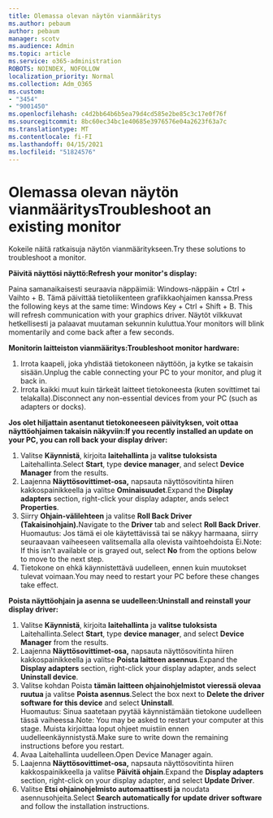 ```yaml
---
title: Olemassa olevan näytön vianmääritys
ms.author: pebaum
author: pebaum
manager: scotv
ms.audience: Admin
ms.topic: article
ms.service: o365-administration
ROBOTS: NOINDEX, NOFOLLOW
localization_priority: Normal
ms.collection: Adm_O365
ms.custom:
- "3454"
- "9001450"
ms.openlocfilehash: c4d2bb64b6b5ea79d4cd585e2be85c3c17e0f76f
ms.sourcegitcommit: 8bc60ec34bc1e40685e3976576e04a2623f63a7c
ms.translationtype: MT
ms.contentlocale: fi-FI
ms.lasthandoff: 04/15/2021
ms.locfileid: "51824576"
---
```

# <a name="troubleshoot-an-existing-monitor"></a><span data-ttu-id="74e62-102">Olemassa olevan näytön vianmääritys</span><span class="sxs-lookup"><span data-stu-id="74e62-102">Troubleshoot an existing monitor</span></span>

<span data-ttu-id="74e62-103">Kokeile näitä ratkaisuja näytön vianmääritykseen.</span><span class="sxs-lookup"><span data-stu-id="74e62-103">Try these solutions to troubleshoot a monitor.</span></span> 

<span data-ttu-id="74e62-104">**Päivitä näyttösi näyttö:**</span><span class="sxs-lookup"><span data-stu-id="74e62-104">**Refresh your monitor's display:**</span></span>

<span data-ttu-id="74e62-105">Paina samanaikaisesti seuraavia näppäimiä: Windows-näppäin + Ctrl + Vaihto + B. Tämä päivittää tietoliikenteen grafiikkaohjaimen kanssa.</span><span class="sxs-lookup"><span data-stu-id="74e62-105">Press the following keys at the same time: Windows Key  + Ctrl + Shift + B. This will refresh communication with your graphics driver.</span></span> <span data-ttu-id="74e62-106">Näytöt vilkkuvat hetkellisesti ja palaavat muutaman sekunnin kuluttua.</span><span class="sxs-lookup"><span data-stu-id="74e62-106">Your monitors will blink momentarily and come back after a few seconds.</span></span>

<span data-ttu-id="74e62-107">**Monitorin laitteiston vianmääritys:**</span><span class="sxs-lookup"><span data-stu-id="74e62-107">**Troubleshoot monitor hardware:**</span></span>

1. <span data-ttu-id="74e62-108">Irrota kaapeli, joka yhdistää tietokoneen näyttöön, ja kytke se takaisin sisään.</span><span class="sxs-lookup"><span data-stu-id="74e62-108">Unplug the cable connecting your PC to your monitor, and plug it back in.</span></span>
2. <span data-ttu-id="74e62-109">Irrota kaikki muut kuin tärkeät laitteet tietokoneesta (kuten sovittimet tai telakalla).</span><span class="sxs-lookup"><span data-stu-id="74e62-109">Disconnect any non-essential devices from your PC (such as adapters or docks).</span></span>

<span data-ttu-id="74e62-110">**Jos olet hiljattain asentanut tietokoneeseen päivityksen, voit ottaa näyttöohjaimen takaisin näkyviin:**</span><span class="sxs-lookup"><span data-stu-id="74e62-110">**If you recently installed an update on your PC, you can roll back your display driver:**</span></span>

1. <span data-ttu-id="74e62-111">Valitse **Käynnistä**, kirjoita **laitehallinta** ja **valitse tuloksista** Laitehallinta.</span><span class="sxs-lookup"><span data-stu-id="74e62-111">Select **Start**, type **device manager**, and select **Device Manager** from the results.</span></span>
2. <span data-ttu-id="74e62-112">Laajenna **Näyttösovittimet-osa,** napsauta näyttösovitinta hiiren kakkospainikkeella ja valitse **Ominaisuudet**.</span><span class="sxs-lookup"><span data-stu-id="74e62-112">Expand the **Display adapters** section, right-click your display adapter, ands select **Properties**.</span></span>
3. <span data-ttu-id="74e62-113">Siirry **Ohjain-välilehteen** ja valitse **Roll Back Driver (Takaisinohjain).**</span><span class="sxs-lookup"><span data-stu-id="74e62-113">Navigate to the **Driver** tab and select **Roll Back Driver**.</span></span> <br>
<span data-ttu-id="74e62-114">Huomautus: Jos tämä ei ole käytettävissä tai se  näkyy harmaana, siirry seuraavaan vaiheeseen valitsemalla alla olevista vaihtoehdoista Ei.</span><span class="sxs-lookup"><span data-stu-id="74e62-114">Note: If this isn't available or is grayed out, select **No** from the options below to move to the next step.</span></span>
4. <span data-ttu-id="74e62-115">Tietokone on ehkä käynnistettävä uudelleen, ennen kuin muutokset tulevat voimaan.</span><span class="sxs-lookup"><span data-stu-id="74e62-115">You may need to restart your PC before these changes take effect.</span></span>

<span data-ttu-id="74e62-116">**Poista näyttöohjain ja asenna se uudelleen:**</span><span class="sxs-lookup"><span data-stu-id="74e62-116">**Uninstall and reinstall your display driver:**</span></span>

1. <span data-ttu-id="74e62-117">Valitse **Käynnistä**, kirjoita **laitehallinta** ja **valitse tuloksista** Laitehallinta.</span><span class="sxs-lookup"><span data-stu-id="74e62-117">Select **Start**, type **device manager**, and select **Device Manager** from the results.</span></span>
2. <span data-ttu-id="74e62-118">Laajenna **Näyttösovittimet-osa,** napsauta näyttösovitinta hiiren kakkospainikkeella ja valitse **Poista laitteen asennus**.</span><span class="sxs-lookup"><span data-stu-id="74e62-118">Expand the **Display adapters** section, right-click your display adapter, ands select **Uninstall device**.</span></span> 
3. <span data-ttu-id="74e62-119">Valitse kohdan Poista **tämän laitteen ohjainohjelmistot vieressä olevaa ruutua** ja valitse **Poista asennus**.</span><span class="sxs-lookup"><span data-stu-id="74e62-119">Select the box next to **Delete the driver software for this device** and select **Uninstall**.</span></span><br>
<span data-ttu-id="74e62-120">Huomautus: Sinua saatetaan pyytää käynnistämään tietokone uudelleen tässä vaiheessa.</span><span class="sxs-lookup"><span data-stu-id="74e62-120">Note: You may be asked to restart your computer at this stage.</span></span> <span data-ttu-id="74e62-121">Muista kirjoittaa loput ohjeet muistiin ennen uudelleenkäynnistystä.</span><span class="sxs-lookup"><span data-stu-id="74e62-121">Make sure to write down the remaining instructions before you restart.</span></span>
4. <span data-ttu-id="74e62-122">Avaa Laitehallinta uudelleen.</span><span class="sxs-lookup"><span data-stu-id="74e62-122">Open Device Manager again.</span></span>
5. <span data-ttu-id="74e62-123">Laajenna **Näyttösovittimet-osa,** napsauta näyttösovitinta hiiren kakkospainikkeella ja valitse **Päivitä ohjain**.</span><span class="sxs-lookup"><span data-stu-id="74e62-123">Expand the **Display adapters** section, right-click on your display adapter, and select **Update Driver**.</span></span>
6. <span data-ttu-id="74e62-124">Valitse **Etsi ohjainohjelmisto automaattisesti ja** noudata asennusohjeita.</span><span class="sxs-lookup"><span data-stu-id="74e62-124">Select **Search automatically for update driver software** and follow the installation instructions.</span></span>